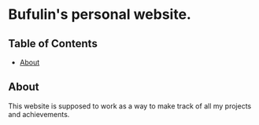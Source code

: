 # Bufulin's personal website.

## Table of Contents

- [About](#about)


## About <a name = "about"></a>

This website is supposed to work as a way to make track of all my projects and achievements.